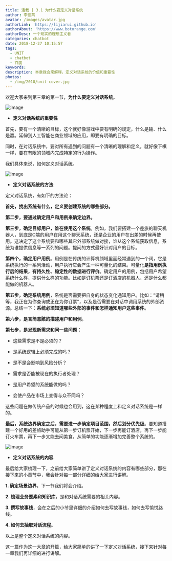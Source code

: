 ```yaml
---
title: 连载 | 3.1 为什么要定义对话系统
author: 李佳芮
avatar: /images/avatar.jpg
authorLink: 'https://lijiarui.github.io'
authorAbout: 'https://www.botorange.com'
authorDesc: 一个现实的理想主义者
categories: chatbot
date: 2018-12-27 10:15:57
tags: 
  - UNIT
  - chatbot
  - 百度
keywords:
description: 本章我会来解释，定义对话系统的价值和重要性
photos:
  - /img/2018/unit-cover.jpg
---
```


欢迎大家来到第三章的第一节，**为什么要定义对话系统**。

![image](/img/2018/unit-3-1-1.jpeg)

*   **定义对话系统的重要性**

首先，要有一个清晰的目标，这个就好像游戏中要有明确的规定，什么是输、什么是赢。延伸到人工智能在商业领域的应用，即要有明确的目标。

同时，在对话系统中，要对所有遇到的问题有一个清晰的理解和定义，就好像下棋一样，要在有限的领域内完成特定的行为操作。

我们具体来说，如何定义对话系统。

![image](/img/2018/unit-3-1-3.jpeg)

*   **定义对话系统的方法**

定义对话系统，有如下的方法论：

**首先，找出系统有什么，定义要创建系统的哪些部分。**

**第二步，要通过确定用户和用例来确定边界。**

**第三步，确定目标用户，谁在使用这个系统**。例如，我们要搭建一个差旅的聊天机器人，到底是C端的用户在用这个聊天系统，还是企业的用户在出差的时候再使用。这决定了这个系统要和哪些其它外部系统做对接，谁从这个系统获取信息，系统为谁提供信息等一系列的问题。提问的方式最好针对用户的目标。

**第四个，确定用户用例**。用例是在传统的计算机领域里面经常遇到的一个词，它是系统执行的一系列活动，用户执行它会产生一种可量化的结果。可量化**是指用例执行后的结果，有持久性、稳定性的数据进行评价**。确定用户的用例，包括用户希望系统什么样，提供什么样的功能。比如是订机票还是订酒店的机器人，还是什么都能做的机器人。

**第五步，确定系统用例**，系统是否需要把自身的状态变化通知用户。比如：“请稍等，我正在为你查询或正在为你订票”，以及是否需要在对话中调用系统的外部资源。总结一下：**系统必须知道哪些外部的事件和怎样通知用户这些事件**。

**第六步，是言简意赅的描述用户和用例**。

**第七步，是发现新需求和问一些问题：**

*   这些需求是不是必须的？

*   是系统逻辑上必须完成的吗？

*   是不是会影响到风险分析？

*   需求是否能被现在的执行者处理？

*   是用户希望的系统能做的吗？

*   会使产品在市场上变得与众不同吗？

这些问题在做传统产品的时候也会用到，这在某种程度上和定义对话系统是一样的。

**最后，系统边界确定之后，需要进一步确定项目范围，然后划分优先级**。要知道搭建一个好用的差旅助手可能从第一步订机票开始，下一步再能订酒店，再下一步能订火车票，再下一步又能去问美食，从简单的功能逐渐增加完善整个系统的。

![image](/img/2018/unit-3-1-3.jpeg)

*   **定义对话系统的内容**

最后给大家梳理一下，之前给大家简单讲了定义对话系统的内容有哪些部分，那在接下来的小章节中，我会针对每一部分详细的给大家进行讲解。

**1\. 确定场景边界**，下一节我们将会介绍。

**2\. 梳理业务要素和知识库**，是和对话系统需要的相关内容。

**3\. 撰写故事线**，会在之后的小节里详细的介绍如何去写故事线，如何去写愉悦路线。

**4\. 如何去抽取对话流程**。

以上是整个定义对话系统的内容。

这一篇作为这一大章的开篇，给大家简单的讲了一下定义对话系统，接下来针对每一章我们再详细的进行讲解。
